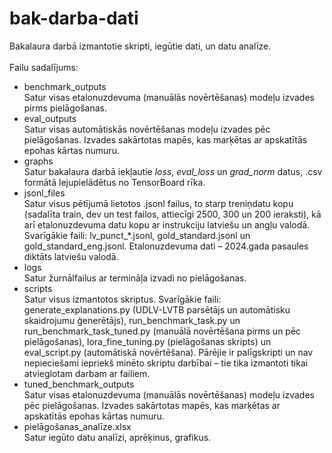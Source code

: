 # bak-darba-dati
Bakalaura darbā izmantotie skripti, iegūtie dati, un datu analīze.<br>
<br>
Failu sadalījums:
- benchmark_outputs<br>
  Satur visas etalonuzdevuma (manuālās novērtēšanas) modeļu izvades pirms pielāgošanas.
- eval_outputs<br>
  Satur visas automātiskās novērtēšanas modeļu izvades pēc pielāgošanas. Izvades sakārtotas mapēs, kas marķētas ar apskatītās epohas kārtas numuru.
- graphs<br>
  Satur bakalaura darbā iekļautie *loss*, *eval_loss* un *grad_norm* datus, .csv formātā lejupielādētus no TensorBoard rīka.
- jsonl_files<br>
  Satur visus pētījumā lietotos .jsonl failus, to starp treniņdatu kopu (sadalīta train, dev un test failos, attiecīgi 2500, 300 un 200 ieraksti), kā arī etalonuzdevuma datu kopu ar instrukciju latviešu un angļu valodā. Svarīgākie faili: lv_punct_*.jsonl, gold_standard.jsonl un gold_standard_eng.jsonl. Etalonuzdevuma dati – 2024.gada pasaules diktāts latviešu valodā.
- logs<br>
  Satur žurnālfailus ar termināļa izvadi no pielāgošanas.
- scripts<br>
  Satur visus izmantotos skriptus. Svarīgākie faili: generate_explanations.py (UDLV-LVTB parsētājs un automātisku skaidrojumu ģenerētājs), run_benchmark_task.py un run_benchmark_task_tuned.py (manuālā novērtēšana pirms un pēc pielāgošanas), lora_fine_tuning.py (pielāgošanas skripts) un eval_script.py (automātiskā novērtēšana). Pārējie ir palīgskripti un nav nepieciešami iepriekš minēto skriptu darbībai – tie tika izmantoti tikai atvieglotam darbam ar failiem.
- tuned_benchmark_outputs<br>
  Satur visas etalonuzdevuma (manuālās novērtēšanas) modeļu izvades pēc pielāgošanas. Izvades sakārtotas mapēs, kas marķētas ar apskatītās epohas kārtas numuru.
- pielāgošanas_analīze.xlsx<br>
  Satur iegūto datu analīzi, aprēķinus, grafikus.

